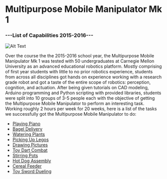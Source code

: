 # Multipurpose Mobile Manipulator Mk 1
### ---List of Capabilities 2015-2016--- 

![Alt Text](http://cdn.instructables.com/F7Q/C851/IOIWAD0A/F7QC851IOIWAD0A.LARGE.jpg)

Over the course the the 2015-2016 school year, the Multipurpose Mobile Manipulator Mk 1 was tested with 50 undergraduates
at Carnegie Mellon University as an advanced educational robotics platform. Mostly comprising of first year students with 
little to no prior robotics experience, students from across all disciplines got hands on experience working with a research 
grade robot and got a taste of the entire scope of robotics: perception, cognition, and actuation. After being given tutorials 
on CAD modeling, Arduino programming and Python scripting with provided libraries, students were split into 10 groups of 3-5 
people each with the objective of getting the Multipurpose Mobile Manipulator to perform an interesting task. Working roughly 
2 hours per week for 20 weeks, here is a list of the tasks we successfully got the Multipurpose Mobile Manipulator to do:

* [Playing Piano](https://github.com/johnchoi313/MMM_2015-2016/tree/master/MMM_Piano)
* [Bagel Delivery](https://github.com/johnchoi313/MMM_2015-2016/tree/master/MMM_Bagels)
* [Watering Plants](https://github.com/johnchoi313/MMM_2015-2016/tree/master/MMM_Plants)
* [Picking Up Legos](https://github.com/johnchoi313/MMM_2015-2016/tree/master/MMM_ToyBricks)
* [Drawing Pictures](https://github.com/johnchoi313/MMM_2015-2016/tree/master/MMM_Drawing)
* [Toy Dart Combat](https://github.com/johnchoi313/MMM_2015-2016/tree/master/MMM_Stirring)
* [Stirring Pots](https://github.com/johnchoi313/MMM_2015-2016/tree/master/MMM_Stirring)
* [Hot Dog Assembly](https://github.com/johnchoi313/MMM_2015-2016/tree/master/MMM_HotDog)
* [Cereal Feeder](https://github.com/johnchoi313/MMM_2015-2016/tree/master/MMM_Cereal)
* [Toy Sword Dueling](https://github.com/johnchoi313/MMM_2015-2016/tree/master/MMM_ToySword)
